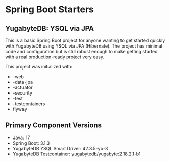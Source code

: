 # Spring Boot Starters

## YugabyteDB: YSQL via JPA

This is a basic Spring Boot project for anyone wanting to get started quickly
with YugabyteDB using YSQL via JPA (Hibernate).  The project has minimal code
and configuration but is still robust enough to make getting started with a
real production-ready project very easy.

This project was initialized with:

* -web
* -data-jpa
* -actuator
* -security
* -test
* -testcontainers
* flyway

## Primary Component Versions

* Java: 17
* Spring Boot: 3.1.3
* YugabyteDB YSQL Smart Driver: 42.3.5-yb-3
* YugabyteDB Testcontainer: yugabytedb/yugabyte:2.18.2.1-b1
